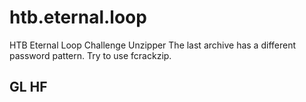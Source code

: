 # htb.eternal.loop
HTB Eternal Loop Challenge Unzipper
The last archive has a different password pattern. Try to use fcrackzip.
## GL HF
